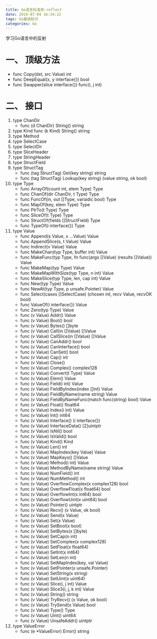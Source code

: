 ```yaml
---
title: Go语言标准库-reflect
date: 2019-07-04 16:34:22
tags: Go基础知识
categories: Go
---
```


学习Go语言中的反射

<!-- more -->

# 一、 顶级方法
- func Copy(dst, src Value) int
- func DeepEqual(x, y interface{}) bool
- func Swapper(slice interface{}) func(i, j int)

# 二、 接口
1. type ChanDir
    - func (d ChanDir) String() string
2. type Kind
    func (k Kind) String() string
3. type Method
4. type SelectCase
5. type SelectDir
6. type SliceHeader
7. type StringHeader
8. type StructField
9. type StructTag
    - func (tag StructTag) Get(key string) string
    - func (tag StructTag) Lookup(key string) (value string, ok bool)
10. type Type
    - func ArrayOf(count int, elem Type) Type
    - func ChanOf(dir ChanDir, t Type) Type
    - func FuncOf(in, out []Type, variadic bool) Type
    - func MapOf(key, elem Type) Type
    - func PtrTo(t Type) Type
    - func SliceOf(t Type) Type
    - func StructOf(fields []StructField) Type
    - func TypeOf(i interface{}) Type
11. type Value
    - func Append(s Value, x ...Value) Value
    - func AppendSlice(s, t Value) Value
    - func Indirect(v Value) Value
    - func MakeChan(typ Type, buffer int) Value
    - func MakeFunc(typ Type, fn func(args []Value) (results []Value)) Value
    - func MakeMap(typ Type) Value
    - func MakeMapWithSize(typ Type, n int) Value
    - func MakeSlice(typ Type, len, cap int) Value
    - func New(typ Type) Value
    - func NewAt(typ Type, p unsafe.Pointer) Value
    - func Select(cases []SelectCase) (chosen int, recv Value, recvOK bool)
    - func ValueOf(i interface{}) Value
    - func Zero(typ Type) Value
    - func (v Value) Addr() Value
    - func (v Value) Bool() bool
    - func (v Value) Bytes() []byte
    - func (v Value) Call(in []Value) []Value
    - func (v Value) CallSlice(in []Value) []Value
    - func (v Value) CanAddr() bool
    - func (v Value) CanInterface() bool
    - func (v Value) CanSet() bool
    - func (v Value) Cap() int
    - func (v Value) Close()
    - func (v Value) Complex() complex128
    - func (v Value) Convert(t Type) Value
    - func (v Value) Elem() Value
    - func (v Value) Field(i int) Value
    - func (v Value) FieldByIndex(index []int) Value
    - func (v Value) FieldByName(name string) Value
    - func (v Value) FieldByNameFunc(match func(string) bool) Value
    - func (v Value) Float() float64
    - func (v Value) Index(i int) Value
    - func (v Value) Int() int64
    - func (v Value) Interface() (i interface{})
    - func (v Value) InterfaceData() [2]uintptr
    - func (v Value) IsNil() bool
    - func (v Value) IsValid() bool
    - func (v Value) Kind() Kind
    - func (v Value) Len() int
    - func (v Value) MapIndex(key Value) Value
    - func (v Value) MapKeys() []Value
    - func (v Value) Method(i int) Value
    - func (v Value) MethodByName(name string) Value
    - func (v Value) NumField() int
    - func (v Value) NumMethod() int
    - func (v Value) OverflowComplex(x complex128) bool
    - func (v Value) OverflowFloat(x float64) bool
    - func (v Value) OverflowInt(x int64) bool
    - func (v Value) OverflowUint(x uint64) bool
    - func (v Value) Pointer() uintptr
    - func (v Value) Recv() (x Value, ok bool)
    - func (v Value) Send(x Value)
    - func (v Value) Set(x Value)
    - func (v Value) SetBool(x bool)
    - func (v Value) SetBytes(x []byte)
    - func (v Value) SetCap(n int)
    - func (v Value) SetComplex(x complex128)
    - func (v Value) SetFloat(x float64)
    - func (v Value) SetInt(x int64)
    - func (v Value) SetLen(n int)
    - func (v Value) SetMapIndex(key, val Value)
    - func (v Value) SetPointer(x unsafe.Pointer)
    - func (v Value) SetString(x string)
    - func (v Value) SetUint(x uint64)
    - func (v Value) Slice(i, j int) Value
    - func (v Value) Slice3(i, j, k int) Value
    - func (v Value) String() string
    - func (v Value) TryRecv() (x Value, ok bool)
    - func (v Value) TrySend(x Value) bool
    - func (v Value) Type() Type
    - func (v Value) Uint() uint64
    - func (v Value) UnsafeAddr() uintptr
12. type ValueError
    - func (e *ValueError) Error() string

